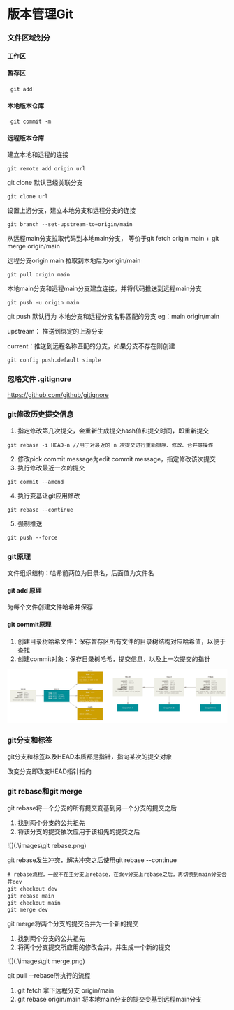 # 版本管理Git

### 文件区域划分

#### 工作区 

#### 暂存区

```shell
 git add
```

#### 本地版本仓库

```shell
 git commit -m
```

#### 远程版本仓库

建立本地和远程的连接

```shell
git remote add origin url
```

git clone 默认已经关联分支

```shell
git clone url
```

设置上游分支，建立本地分支和远程分支的连接

```shell
git branch --set-upstream-to=origin/main
```

从远程main分支拉取代码到本地main分支， 等价于git fetch origin main + git merge origin/main

远程分支origin main 拉取到本地后为origin/main

```shell
git pull origin main
```

本地main分支和远程main分支建立连接，并将代码推送到远程main分支

```shell
git push -u origin main
```

git push 默认行为 本地分支和远程分支名称匹配的分支 eg：main origin/main

upstream： 推送到绑定的上游分支

current：推送到远程名称匹配的分支，如果分支不存在则创建

```shell
git config push.default simple
```

### 忽略文件 .gitignore

https://github.com/github/gitignore

### git修改历史提交信息

1. 指定修改第几次提交，会重新生成提交hash值和提交时间，即重新提交

```shell
git rebase -i HEAD~n //用于对最近的 n 次提交进行重新排序、修改、合并等操作
```

2. 修改pick commit message为edit commit message，指定修改该次提交
3. 执行修改最近一次的提交

```shell
git commit --amend
```

4. 执行变基让git应用修改

```shell
git rebase --continue
```

5. 强制推送

```shell
git push --force
```

### git原理

文件组织结构：哈希前两位为目录名，后面值为文件名

#### git add 原理

为每个文件创建文件哈希并保存

#### git commit原理

1. 创建目录树哈希文件：保存暂存区所有文件的目录树结构对应哈希值，以便于查找
2. 创建commit对象：保存目录树哈希，提交信息，以及上一次提交的指针

![](.\images\Git原理.png)

### git分支和标签

git分支和标签以及HEAD本质都是指针，指向某次的提交对象

改变分支即改变HEAD指针指向

### git rebase和git merge

git rebase将一个分支的所有提交变基到另一个分支的提交之后

1. 找到两个分支的公共祖先
2.  将该分支的提交依次应用于该祖先的提交之后

![](.\images\git rebase.png)

git rebase发生冲突，解决冲突之后使用git rebase --continue

```shell
# rebase流程，一般不在主分支上rebase，在dev分支上rebase之后，再切换到main分支合并dev
git checkout dev
git rebase main
git checkout main
git merge dev
```

git merge将两个分支的提交合并为一个新的提交

1. 找到两个分支的公共祖先
2. 将两个分支提交所应用的修改合并，并生成一个新的提交

![](.\images\git merge.png)

git pull --rebase所执行的流程

1. git fetch 拿下远程分支 origin/main
2. git rebase origin/main 将本地main分支的提交变基到远程main分支
